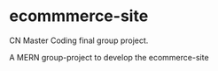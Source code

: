# ecommmerce-site
CN Master Coding final group project.

A MERN group-project to develop the ecommerce-site
